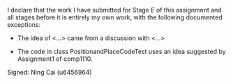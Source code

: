 I declare that the work I have submitted for Stage E of this assignment and all stages before it is entirely my own work, with the
following documented exceptions:

* The idea of <...> came from a discussion with <...>

* The code in class PositionandPlaceCodeTest uses an idea suggested by Assignment1 of comp1110.

Signed: Ning Cai (u6456964)
